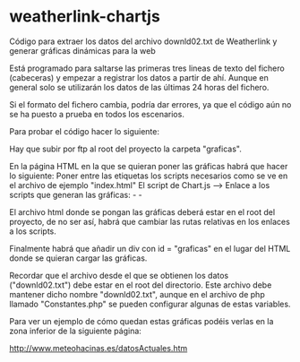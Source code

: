 # weatherlink-chartjs
Código para extraer los datos del archivo downld02.txt de Weatherlink y generar gráficas dinámicas para la web

Está programado para saltarse las primeras tres lineas de texto del fichero (cabeceras) y empezar a registrar los datos a partir de ahí. Aunque en general solo se utilizarán los datos de las últimas 24 horas del fichero.

Si el formato del fichero cambia, podría dar errores, ya que el código aún no se ha puesto a prueba en todos los escenarios.

Para probar el código hacer lo siguiente:

Hay que subir por ftp al root del proyecto la carpeta "graficas".

En la página HTML en la que se quieran poner las gráficas habrá que hacer lo siguiente:
    Poner entre las etiquetas los scripts necesarios como se ve en el archivo de ejemplo "index.html"
    El script de Chart.js --> <script src="https://cdn.jsdelivr.net/npm/chart.js@2.8.0"> </script>
    Enlace a los scripts que generan las gráficas: - <script src="./js/PropiedadesGraficas.js"></script> - <script src="./js/AppGraficas.js"></script>

El archivo html donde se pongan las gráficas deberá estar en el root del proyecto, de no ser así, habrá que cambiar las rutas relativas en los enlaces a los scripts.

Finalmente habrá que añadir un div con id = "graficas" en el lugar del HTML donde se quieran cargar las gráficas.

Recordar que el archivo desde el que se obtienen los datos ("downld02.txt") debe estar en el root del directorio. Este archivo debe mantener dicho nombre "downld02.txt", aunque en el archivo de php llamado "Constantes.php" se pueden configurar algunas de estas variables.

Para ver un ejemplo de cómo quedan estas gráficas podéis verlas en la zona inferior de la siguiente página:

http://www.meteohacinas.es/datosActuales.htm
